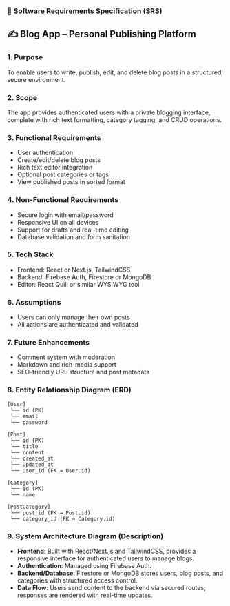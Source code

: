 ### 📄 Software Requirements Specification (SRS)

## ✍️ Blog App – Personal Publishing Platform

### 1. Purpose

To enable users to write, publish, edit, and delete blog posts in a structured, secure environment.

### 2. Scope

The app provides authenticated users with a private blogging interface, complete with rich text formatting, category tagging, and CRUD operations.

### 3. Functional Requirements

* User authentication
* Create/edit/delete blog posts
* Rich text editor integration
* Optional post categories or tags
* View published posts in sorted format

### 4. Non-Functional Requirements

* Secure login with email/password
* Responsive UI on all devices
* Support for drafts and real-time editing
* Database validation and form sanitation

### 5. Tech Stack

* Frontend: React or Next.js, TailwindCSS
* Backend: Firebase Auth, Firestore or MongoDB
* Editor: React Quill or similar WYSIWYG tool

### 6. Assumptions

* Users can only manage their own posts
* All actions are authenticated and validated

### 7. Future Enhancements

* Comment system with moderation
* Markdown and rich-media support
* SEO-friendly URL structure and post metadata

### 8. Entity Relationship Diagram (ERD)

```
[User]
 └── id (PK)
 └── email
 └── password

[Post]
 └── id (PK)
 └── title
 └── content
 └── created_at
 └── updated_at
 └── user_id (FK → User.id)

[Category]
 └── id (PK)
 └── name

[PostCategory]
 └── post_id (FK → Post.id)
 └── category_id (FK → Category.id)
```

### 9. System Architecture Diagram (Description)

* **Frontend**: Built with React/Next.js and TailwindCSS, provides a responsive interface for authenticated users to manage blogs.
* **Authentication**: Managed using Firebase Auth.
* **Backend/Database**: Firestore or MongoDB stores users, blog posts, and categories with structured access control.
* **Data Flow**: Users send content to the backend via secured routes; responses are rendered with real-time updates.
